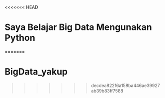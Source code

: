 <<<<<<< HEAD
# Saya Belajar Big Data Mengunakan Python
=======
# BigData_yakup
>>>>>>> decdea822f6a158ba446ae39927ab39b83ff7588
